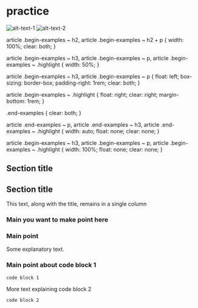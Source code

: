 
# practice

![alt-text-1](image1.png "title-1") ![alt-text-2](image2.png "title-2")


article .begin-examples ~ h2,
article .begin-examples ~ h2 + p {
    width: 100%;
    clear: both;
}


article .begin-examples ~ h3,
article .begin-examples ~ p,
article .begin-examples ~ .highlight {
    width: 50%;
}

article .begin-examples ~ h3,
article .begin-examples ~ p {
    float: left;
    box-sizing: border-box;
    padding-right: 1rem;
    clear: both;
}

article .begin-examples ~ .highlight {
    float: right;
    clear: right;
    margin-bottom: 1rem;
}

.end-examples {
    clear: both;
}

article .end-examples ~ p,
article .end-examples ~ h3,
article .end-examples ~ .highlight {
    width: auto;
    float: none;
    clear: none;
}

article .begin-examples ~ h3,
article .begin-examples ~ p,
article .begin-examples ~ .highlight {
    width: 100%;
    float: none;
    clear: none;
}


<div class="begin-examples"></div>

## Section title

## Section title
This text, along with the title, remains in a single column

### Main you want to make point here

### Main point
Some explanatory text.

### Main point about code block 1

```
code block 1
```

More text explaining code block 2

```
code block 2
```

<div class="end-examples"></div>

